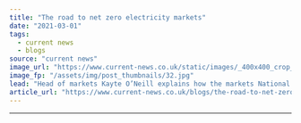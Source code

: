 ```yaml
---
title: "The road to net zero electricity markets"
date: "2021-03-01"
tags: 
  - current news
  - blogs
source: "current news"
image_url: "https://www.current-news.co.uk/static/images/_400x400_crop_center-center/National_Grid.jpg"
image_fp: "/assets/img/post_thumbnails/32.jpg"
lead: "Head of markets Kayte O’Neill explains how the markets National Grid ESO manage are evolving and why the industry needs to work together to deliver further progress."
article_url: "https://www.current-news.co.uk/blogs/the-road-to-net-zero-electricity-markets?utm_source=rss-feeds&utm_medium=rss&utm_campaign=rss"
---
```


---
